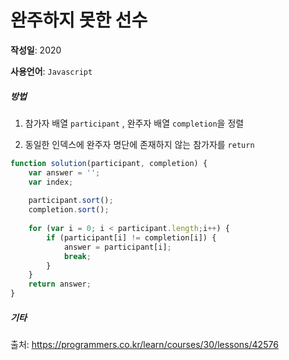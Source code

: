 # 완주하지 못한 선수

**작성일**: 2020

**사용언어**: `Javascript`

##### 방법

1. 참가자 배열 `participant` , 완주자 배열 `completion`을 정렬

2. 동일한 인덱스에 완주자 명단에 존재하지 않는 참가자를 `return`

   


```javascript
function solution(participant, completion) {
    var answer = '';
    var index;
	
	participant.sort();
	completion.sort();
	
	for (var i = 0; i < participant.length;i++) {
		if (participant[i] != completion[i]) {
			answer = participant[i];
			break;
		}
	}
	return answer;
}
```

##### 기타





출처: https://programmers.co.kr/learn/courses/30/lessons/42576